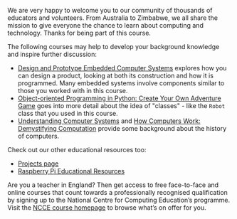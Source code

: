 We are very happy to welcome you to our community of thousands of educators and volunteers. From Australia to Zimbabwe, we all share the mission to give everyone the chance to learn about computing and technology. Thanks for being part of this course.

The following courses may help to develop your background knowledge and inspire further discussion:

+ [Design and Prototype Embedded Computer Systems](https://www.futurelearn.com/courses/embedded-systems) explores how you can design a product, looking at both its construction and how it is programmed. Many embedded systems involve components similar to those you worked with in this course.
+ [Object-oriented Programming in Python: Create Your Own Adventure Game](https://www.futurelearn.com/courses/object-oriented-principles) goes into more detail about the idea of "classes" - like the `Robot` class that you used in this course.
+ [Understanding Computer Systems](https://www.futurelearn.com/courses/computer-systems/) and [How Computers Work: Demystifying Computation](https://www.futurelearn.com/courses/how-computers-work/) provide some background about the history of computers.

Check out our other educational resources too:

+ [Projects page](https://projects.raspberrypi.org/en/)
+ [Raspberry Pi Educational Resources](https://www.raspberrypi.org/education/)

Are you a teacher in England? Then get access to free face-to-face and online courses that count towards a professionally recognised qualification by signing up to the National Centre for Computing Education’s programme. Visit the [NCCE course homepage](https://teachcomputing.org/courses) to browse what’s on offer for you.

